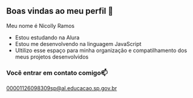 ## Boas vindas ao meu perfil 💙

Meu nome é Nicolly Ramos

- Estou estudando na Alura
- Estou me desenvolvendo na linguagem JavaScript
- Ultilizo esse espaço para minha organização e compatilhamento dos meus projetos desenvolvidos

### Você entrar em contato comigo📫

00001126098309sp@al.educacao.sp.gov.br
